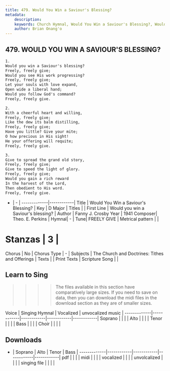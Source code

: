 ```yaml
---
title: 479. Would You Win a Saviour's Blessing?
metadata:
    description: 
    keywords: Church Hymnal, Would You Win a Saviour's Blessing?, Would you win a Saviour's blessing?, 
    author: Brian Onang'o
---
```



## 479. WOULD YOU WIN A SAVIOUR'S BLESSING?

```txt
1.
Would you win a Saviour's blessing? 
Freely, freely give; 
Would you see His work progressing? 
Freely, freely give; 
Let your souls with love expand, 
Open wide a liberal hand; 
Would you follow God's command? 
Freely, freely give. 

2.
With a cheerful heart and willing, 
Freely, freely give; 
Like the dew its balm distilling, 
Freely, freely give; 
Have you little? Give your mite; 
O how precious in His sight! 
He your offering will requite; 
Freely, freely give. 

3.
Give to spread the grand old story, 
Freely, freely give; 
Give to speed the light of glory. 
Freely, freely give; 
Would you gain a rich reward 
In the harvest of the Lord, 
Then obedient to His word. 
Freely, freely give.
```

- |   -  |
-------------|------------|
Title | Would You Win a Saviour's Blessing? |
Key | D Major |
Titles |  |
First Line | Would you win a Saviour's blessing? |
Author | Fanny J. Crosby
Year | 1941
Composer| Theo. E. Perkins |
Hymnal|  - |
Tune| FREELY GIVE |
Metrical pattern | |
# Stanzas | 3 |
Chorus | No |
Chorus Type | - |
Subjects | The Church and Doctrines: Tithes and Offerings |
Texts |  |
Print Texts | 
Scripture Song |  |
  
## Learn to Sing

>>>> The files available in this section have comparatively large sizes. If you need to save on data, then you can download the midi files in the download section as they are of smaller sizes.

Voice |  Singing Hymnal | Vocalized | unvocalized music |
-------------|------------|------------|------------|------------|
Soprano | | | |
Alto | | | |
Tenor | | | |
Bass | | | |
Choir | | | |

## Downloads

- |  Soprano | Alto | Tenor | Bass |
-------------|------------|------------|------------|------------|
pdf | | | |
midi | | | |
vocalized | | | |
unvolcalized | | | |
singing file | | | |
  